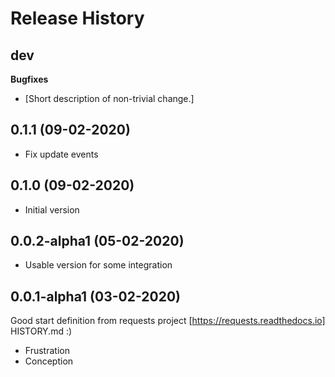 Release History
===============

dev
---

**Bugfixes**

-   \[Short description of non-trivial change.\]

0.1.1 (09-02-2020)
------------------
- Fix update events


0.1.0 (09-02-2020)
-----------------
- Initial version


0.0.2-alpha1 (05-02-2020)
-------------------------

- Usable version for some integration

0.0.1-alpha1 (03-02-2020)
-------------------------
Good start definition from requests project [https://requests.readthedocs.io] HISTORY.md :)

-   Frustration
-   Conception
